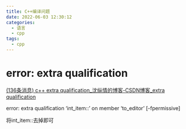 ```yaml
---
title: C++编译问题
date: 2022-06-03 12:30:12
categories:
  - 语言
  - cpp
tags:
  - cpp
---
```


# error: extra qualification 

 [(136条消息) c++ extra qualification_沈纵情的博客-CSDN博客_extra qualification](https://blog.csdn.net/jianguo_liao19840726/article/details/8504354) 

error: extra qualification ‘int_item::’ on member ‘to_editor’ [-fpermissive]

将int_item::去掉即可